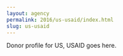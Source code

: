 ```yaml
---
layout: agency
permalink: 2016/us-usaid/index.html
slug: us-usaid
---
```


Donor profile for US, USAID goes here.
